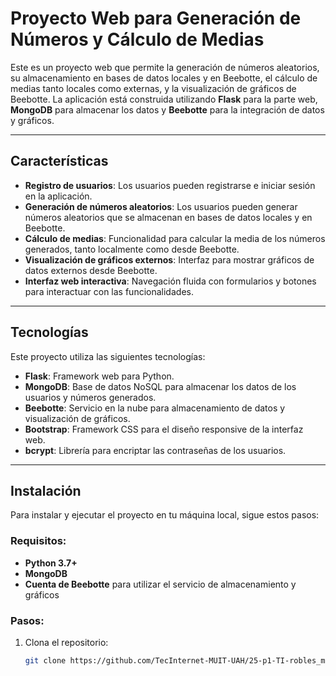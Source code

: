# Proyecto Web para Generación de Números y Cálculo de Medias

Este es un proyecto web que permite la generación de números aleatorios, su almacenamiento en bases de datos locales y en Beebotte, el cálculo de medias tanto locales como externas, y la visualización de gráficos de Beebotte. La aplicación está construida utilizando **Flask** para la parte web, **MongoDB** para almacenar los datos y **Beebotte** para la integración de datos y gráficos.

---

## Características

- **Registro de usuarios**: Los usuarios pueden registrarse e iniciar sesión en la aplicación.
- **Generación de números aleatorios**: Los usuarios pueden generar números aleatorios que se almacenan en bases de datos locales y en Beebotte.
- **Cálculo de medias**: Funcionalidad para calcular la media de los números generados, tanto localmente como desde Beebotte.
- **Visualización de gráficos externos**: Interfaz para mostrar gráficos de datos externos desde Beebotte.
- **Interfaz web interactiva**: Navegación fluida con formularios y botones para interactuar con las funcionalidades.

---

## Tecnologías

Este proyecto utiliza las siguientes tecnologías:

- **Flask**: Framework web para Python.
- **MongoDB**: Base de datos NoSQL para almacenar los datos de los usuarios y números generados.
- **Beebotte**: Servicio en la nube para almacenamiento de datos y visualización de gráficos.
- **Bootstrap**: Framework CSS para el diseño responsive de la interfaz web.
- **bcrypt**: Librería para encriptar las contraseñas de los usuarios.

---

## Instalación

Para instalar y ejecutar el proyecto en tu máquina local, sigue estos pasos:

### Requisitos:

- **Python 3.7+**
- **MongoDB** 
- **Cuenta de Beebotte** para utilizar el servicio de almacenamiento y gráficos

### Pasos:

1. Clona el repositorio:

   ```bash
   git clone https://github.com/TecInternet-MUIT-UAH/25-p1-TI-robles_mario
